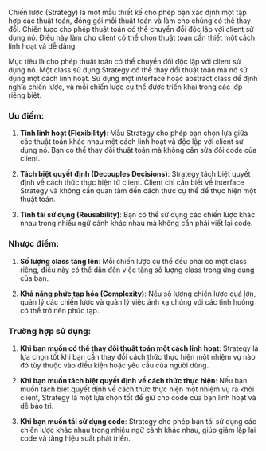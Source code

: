 ﻿
Chiến lược (Strategy) là một mẫu thiết kế cho phép bạn xác định một tập hợp các thuật toán, đóng gói mỗi thuật toán và làm cho chúng có thể thay đổi. Chiến lược cho phép thuật toán có thể chuyển đổi độc lập với client sử dụng nó.
Điều này làm cho client có thể chọn thuật toán cần thiết một cách linh hoạt và dễ dàng.

Mục tiêu là cho phép thuật toán có thể chuyển đổi độc lập với client sử dụng nó. Một class sử dụng Strategy có thể thay đổi thuật toán mà nó sử dụng một cách linh hoạt.
Sử dụng một interface hoặc abstract class để định nghĩa chiến lược, và mỗi chiến lược cụ thể được triển khai trong các lớp riêng biệt.

### Ưu điểm:
1. **Tính linh hoạt (Flexibility)**: Mẫu Strategy cho phép bạn chọn lựa giữa các thuật toán khác nhau một cách linh hoạt và độc lập với client sử dụng nó. Bạn có thể thay đổi thuật toán mà không cần sửa đổi code của client.

2. **Tách biệt quyết định (Decouples Decisions)**: Strategy tách biệt quyết định về cách thức thực hiện từ client. Client chỉ cần biết về interface Strategy và không cần quan tâm đến cách thức cụ thể để thực hiện một thuật toán.

3. **Tính tái sử dụng (Reusability)**: Bạn có thể sử dụng các chiến lược khác nhau trong nhiều ngữ cảnh khác nhau mà không cần phải viết lại code.

### Nhược điểm:
1. **Số lượng class tăng lên**: Mỗi chiến lược cụ thể đều phải có một class riêng, điều này có thể dẫn đến việc tăng số lượng class trong ứng dụng của bạn.

2. **Khả năng phức tạp hóa (Complexity)**: Nếu số lượng chiến lược quá lớn, quản lý các chiến lược và quản lý việc ánh xạ chúng với các tình huống có thể trở nên phức tạp.

### Trường hợp sử dụng:
1. **Khi bạn muốn có thể thay đổi thuật toán một cách linh hoạt**: Strategy là lựa chọn tốt khi bạn cần thay đổi cách thức thực hiện một nhiệm vụ nào đó tùy thuộc vào điều kiện hoặc yêu cầu của người dùng.

2. **Khi bạn muốn tách biệt quyết định về cách thức thực hiện**: Nếu bạn muốn tách biệt quyết định về cách thức thực hiện một nhiệm vụ ra khỏi client, Strategy là một lựa chọn tốt để giữ cho code của bạn linh hoạt và dễ bảo trì.

3. **Khi bạn muốn tái sử dụng code**: Strategy cho phép bạn tái sử dụng các chiến lược khác nhau trong nhiều ngữ cảnh khác nhau, giúp giảm lặp lại code và tăng hiệu suất phát triển.
